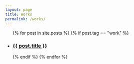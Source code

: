 ```yaml
---
layout: page
title: Works
permalink: /works/
---
```

 
<ul class="entries">
  {% for post in site.posts %}
  {% if post.tag == "work" %}
  <li>
    <a href="{{ post.url }}">
      <h3>{{ post.title }}</h3>
    </a>
  </li>
  {% endif %}
  {% endfor %}
</ul>
